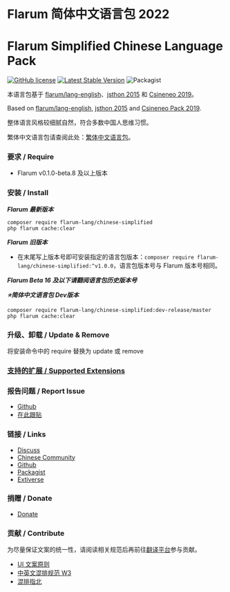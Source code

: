 # Flarum 简体中文语言包 2022
# Flarum Simplified Chinese Language Pack
 [![GitHub license](https://img.shields.io/github/license/flarum-lang/chinese-simplified?color=%230172b2)](https://github.com/flarum-lang/chinese-simplified/blob/master/LICENSE) [![Latest Stable Version](https://img.shields.io/packagist/v/flarum-lang/chinese-simplified.svg)](https://packagist.org/packages/flarum-lang/chinese-simplified) ![Packagist](https://img.shields.io/packagist/dt/flarum-lang/chinese-simplified)

本语言包基于 [flarum/lang-english](https://github.com/flarum/lang-english)、[jsthon 2015](https://discuss.flarum.org/d/612) 和 [Csineneo 2019](https://github.com/Csineneo/lang-simplified-chinese)。

Based on [flarum/lang-english](https://github.com/flarum/lang-english), [jsthon 2015](https://discuss.flarum.org/d/612) and [Csineneo Pack 2019](https://github.com/Csineneo/lang-simplified-chinese).

整体语言风格较细腻自然，符合多数中国人思维习惯。

繁体中文语言包请查阅此处：[繁体中文语言包](https://discuss.flarum.org/d/17954)。

### 要求 / Require
  - Flarum v0.1.0-beta.8 及以上版本

### 安装 / Install
**_Flarum 最新版本_**
```
composer require flarum-lang/chinese-simplified
php flarum cache:clear
```

_**Flarum 旧版本**_

- 在末尾写上版本号即可安装指定的语言包版本：`composer require flarum-lang/chinese-simplified:^v1.0.0`，语言包版本号与 Flarum 版本号相同。

**_Flarum Beta 16 及以下请翻阅语言包历史版本号_**

**_⭐简体中文语言包 Dev版本_**
```
composer require flarum-lang/chinese-simplified:dev-release/master
php flarum cache:clear
```

### 升级、卸载 / Update & Remove
将安装命令中的 require 替换为 update 或 remove

### [支持的扩展 / Supported Extensions](https://rob006-software.github.io/flarum-translations/status/zh_Hans.html)

### 报告问题 / Report Issue
  - [Github](https://github.com/flarum-lang/chinese-simplified/issues)
  - [在此跟贴](https://discuss.flarum.org.cn/d/1211)

### 链接 / Links
  - [Discuss](https://discuss.flarum.org/d/22690)
  - [Chinese Community](https://discuss.flarum.org.cn/d/1211)
  - [Github](https://github.com/flarum-lang/chinese-simplified)
  - [Packagist](https://packagist.org/packages/flarum-lang/chinese-simplified)
  - [Extiverse](https://extiverse.com/extension/flarum-lang/chinese-simplified)

### 捐赠 / Donate
  - [Donate](https://pay.csur.fun)

### 贡献 / Contribute
为尽量保证文案的统一性，请阅读相关规范后再前往[翻译平台](https://weblate.rob006.net/languages/zh_Hans/flarum/?limit=500)参与贡献。
- [UI 文案原则](https://www.uisdc.com/ui-copy-design-method#)
- [中英文混排规范 W3](https://www.w3.org/TR/clreq/#chinese_and_western_mixed_text_composition)
- [混排指北](https://github.com/sparanoid/chinese-copywriting-guidelines/blob/master/README.zh-CN.md)
